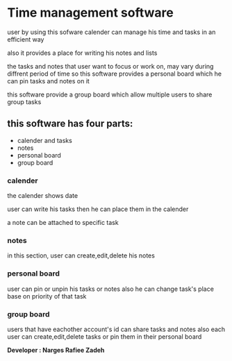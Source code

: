 # **Time management software**

user by using this sofware calender can manage his time and tasks in an efficient way

also it provides a place for writing his notes and lists 

the tasks and notes that user want to focus or work on, may vary during diffrent period of time so this software provides a personal board which he can pin tasks and notes on it

this software provide a group board which allow multiple users to share group tasks


## this software has four parts:
* calender and tasks
* notes
* personal board
* group board



### calender

the calender shows date

user can write his tasks then he can place them in the calender

a note can be attached to specific task 





### notes

in this section, user can create,edit,delete his notes



### personal board
user can pin or unpin his tasks or notes also he can change task's place base on priority of that task



### group board
users that have eachother account's id can share tasks and notes also each user can create,edit,delete tasks or pin them in their personal board




**Developer : Narges Rafiee Zadeh**
